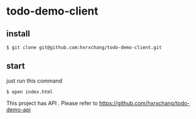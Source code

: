 # todo-demo-client
## install
```
$ git clone git@github.com:hxrxchang/todo-demo-client.git
```

## start
just run this command
```
$ open index.html
```

This project has API .
Please refer to https://github.com/hxrxchang/todo-demo-api
